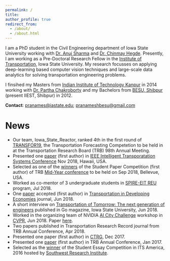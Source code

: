 ```yaml
---
permalink: /
title: 
author_profile: true
redirect_from: 
  - /about/
  - /about.html
---
```


I am a PhD student in the Civil Engineering department of Iowa State University working with [Dr. Anuj Sharma](https://www.ccee.iastate.edu/directory/?user_page=anujs) and [Dr. Chinmay Hegde](http://home.engineering.iastate.edu/~chinmay/). Presently, I am working as a Pre-Doctoral Research Fellow in the [Institute of Transportation](https://intrans.iastate.edu/), Iowa State University.  My research focusses on applying deep-learning based computer vision techniques and large-scale data analytics for solving transportation engineering problems. 

I finsihed my Masters from [Indian Institute of Technology Kanpur](http://www.iitk.ac.in/) in 2014 working with [Dr. Partha Chakroborty](http://home.iitk.ac.in/~partha/) and my Bachelors from [BESU, Shibpur](http://www.iiests.ac.in/) (present IIEST, Shibpur) in 2012.

**Contact**: pranames@iastate.edu; pranameshbesu@gmail.com

News
======
* Our team, Iowa_State_Reactor, ranked 4th in the first round of [TRANSFOR19](https://github.com/TRANSFORABJ70/TRANSFOR19), the Transportation Forecasting Competetion to be held in at the Transportation Research Board (TRB) 98th Annual Meeting.
* Presented one [paper](https://pranamesh.github.io/files/2018-IEEE-ITSC-draft.pdf) (first author) in [IEEE Intelligent Transporatation Systems Conference](https://ieeexplore.ieee.org/document/8569426) Nov 2018, Hawaii, USA.
* Selected as one of the [winners](https://intrans.iastate.edu/news/intrans-graduate-student-wins-best-student-paper-award/) of the Student Paper Competition (first author) of TRB [Mid-Year conference](http://www.cvent.com/events/managing-roadways-and-transit-together-to-move-people-into-a-new-age-of-technology-joint-midyear-con/custom-21-be08d3a7992a4ca7a5dc86b8605e0204.aspx) to be held on Sep 2018, Bellevue, USA.
* Worked as co-mentor of 3 undergraduate students in [SPIRE-EIT REU](https://projects.vrac.iastate.edu/REU2018/research-teams/timeli-traffic-incident-management-enabled-by-large-data-innovations/) program, Jul 2018.
* One [paper](https://pranamesh.github.io/files/2018-TiDE-OddEvenDelhi.pdf) accepted (first author) in [Transportation in Developing Economies](https://link.springer.com/journal/40890) journal, Jun 2018.
* A short interview on [Transportation of Tomorrow: The next generation of engineers](http://www.go-explore-trans.org/post.cfm?ID=19070) published in Go magazine, Iowa State University, Jun 2018.
* Worked in the organizing team of NVIDIA [AI City Challenge](https://www.aicitychallenge.org/) workshop in [CVPR](http://cvpr2018.thecvf.com/), Jun 2018. Paper [here](http://openaccess.thecvf.com/content_cvpr_2018_workshops/papers/w3/Naphade_The_2018_NVIDIA_CVPR_2018_paper.pdf).
* Two papers published in Transportation Research Record journal from TRB Annual Conference, Apr 2018. 
* Presented one paper (first author) in [CTRG](https://www.civil.iitb.ac.in/ctrg2017/), Dec 2017.
* Presented one [paper](https://trid.trb.org/view/1439336) (first author) in TRB Annual Conference, Jan 2017.
* Selected as the [winner](https://news.engineering.iastate.edu/2016/06/28/ccee-students-sweep-awards-at-regional-national-intelligent-transportation-systems-contests/) of the Student Essay Competition in ITS America, 2016 hosted by [Southwest Research Institute](https://www.swri.org/).



